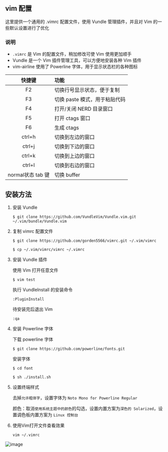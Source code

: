## vim 配置

这里提供一个通用的 .vimrc 配置文件，使用 Vundle 管理插件，并且对 Vim 的一些默认设置进行了优化

### 说明
	
* `.vimrc` 是 Vim 的配置文件，稍加修改可使 Vim 使用更加顺手
* Vundle 是一个 Vim 插件管理工具，可以方便地安装各种 Vim 插件
* vim-airline 使用了 Powerline 字体，用于显示状态栏的各种图标

|快捷键|功能|
|:----:|:---|
|F2|切换行号显示状态，便于复制|
|F3|切换 paste 模式，用于粘贴代码|
|F4|打开/关闭 NERD 目录窗口|
|F5|打开 ctags 窗口|
|F6|生成 ctags|
|ctrl+h|切换到左边的窗口|
|ctrl+j|切换到下边的窗口|
|ctrl+k|切换到上边的窗口|
|ctrl+l|切换到右边的窗口|
|normal状态 tab 键|切换 buffer|

## 安装方法

1. 安装 Vundle

	`$ git clone https://github.com/VundleVim/Vundle.vim.git ~/.vim/bundle/Vundle.vim`

2. 复制 vimrc 配置文件

	`$ git clone https://github.com/gorden5566/vimrc.git ~/.vim/vimrc`

	`$ cp ~/.vim/vimrc/vimrc ~/.vimrc`

3. 安装 Vundle 插件

	使用 Vim 打开任意文件

	`$ vim test`

	执行 VundleInstall 的安装命令

	`:PluginInstall`

	待安装完后退出 Vim

	`:qa`

4. 安装 Powerline 字体

	下载 powerline 字体

	`$ git clone https://github.com/powerline/fonts.git`

	安装字体

	`$ cd font`
	
	`$ sh ./install.sh`
5. 设置终端样式
	
	去掉`允许粗体字`，设置字体为 `Noto Mono for Powerline Regular`
	
	颜色：取消`使用系统主题中的颜色`的勾选，设置内置方案为`深色的 Solarized`，设置调色板内置方案为 `Linux 控制台`
	
6. 使用Vim打开文件查看效果

	`vim ~/.vimrc`

![image](https://github.com/gorden5566/vimrc/raw/master/screenshot/vimrc.png)
